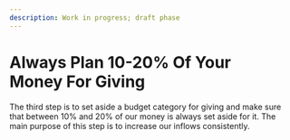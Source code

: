 ```yaml
---
description: Work in progress; draft phase
---
```


# Always Plan 10-20% Of Your Money For Giving

The third step is to set aside a budget category for giving and make sure that between 10% and 20% of our money is always set aside for it. The main purpose of this step is to increase our inflows consistently.
